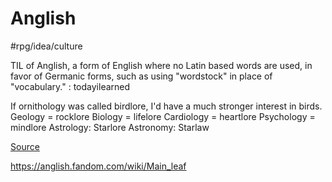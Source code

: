 # Anglish

#rpg/idea/culture

TIL of Anglish, a form of English where no Latin based words are used, in favor of Germanic forms, such as using "wordstock" in place of "vocabulary." : todayilearned

If ornithology was called birdlore, I'd have a much stronger interest in birds. 
Geology = rocklore
Biology = lifelore
Cardiology = heartlore
Psychology = mindlore
Astrology: Starlore
Astronomy: Starlaw

[Source](https://www.reddit.com/r/todayilearned/comments/4jmkem/til_of_anglish_a_form_of_english_where_no_latin/)

https://anglish.fandom.com/wiki/Main_leaf
